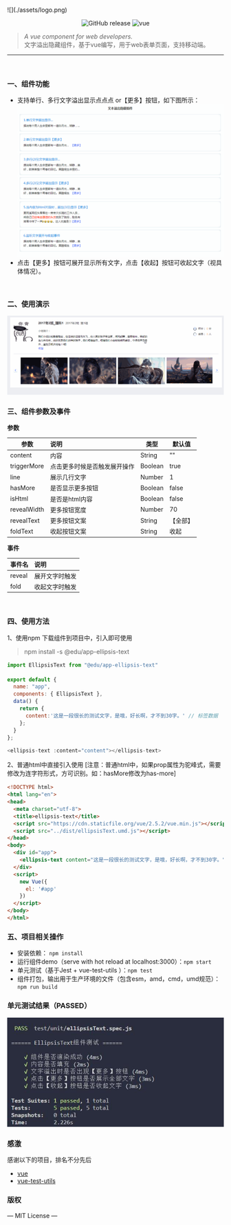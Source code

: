 <br>
![](./assets/logo.png)

<p align="center">
  <img alt="GitHub release" src="https://img.shields.io/badge/release-v1.0.0-orange.svg?style=for-the-badge"/>
  <img alt="vue" src="https://img.shields.io/badge/vue-2.5.11-green.svg?style=for-the-badge"/>
</p>

> *A vue component for web developers.*<br>
> 文字溢出隐藏组件，基于vue编写，用于web表单页面，支持移动端。

------

<br>

### 一、组件功能

- 支持单行、多行文字溢出显示点点点 or【更多】按钮，如下图所示：
    <br>
    ![](./assets/case_all.gif)  
- 点击【更多】按钮可展开显示所有文字，点击【收起】按钮可收起文字（视具体情况）。

<br>

### 二、使用演示
  ![](./assets/demo.gif) 
<br>

### 三、组件参数及事件

**参数**

| 参数                | 说明                                                         | 类型    | 默认值   |
| ------------------- | :----------------------------------------------------------- | ------- | -------- |
| content                | 内容             | String  | ""        |
| triggerMore                 | 点击更多时候是否触发展开操作                          | Boolean  | true     |
| line             | 展示几行文字                                             | Number  | 1        |
| hasMore             | 是否显示更多按钮                                             | Boolean  | false     |
| isHtml             | 是否是html内容 | Boolean  | false     |
| revealWidth          | 更多按钮宽度                            | Number  | 70       |
| revealText            | 更多按钮文案                                               | String | 【全部】     |
| foldText           | 收起按钮文案                                         | String | 收起    |



**事件**


| 事件名             | 说明                        |
| ----------------- | :-------------------------- |
| reveal            | 展开文字时触发               |
| fold              | 收起文字时触发               |

<br>


### 四、使用方法

1、使用npm 下载组件到项目中，引入即可使用

> npm install -s @edu/app-ellipsis-text

```javascript
import EllipsisText from "@edu/app-ellipsis-text"

export default {
  name: "app",
  components: { EllipsisText },
  data() {
    return {
      content:'这是一段很长的测试文字，是哦，好长啊，才不到30字。' // 标签数据
    };
  }
};
```



```javascript
<ellipsis-text :content="content"></ellipsis-text>
```



2、普通html中直接引入使用 [注意：普通html中，如果prop属性为驼峰式，需要修改为连字符形式，方可识别。如：hasMore修改为has-more]

```html
<!DOCTYPE html>
<html lang="en">
<head>
  <meta charset="utf-8">
  <title>ellipsis-text</title>
  <script src="https://cdn.staticfile.org/vue/2.5.2/vue.min.js"></script>
  <script src="../dist/ellipsisText.umd.js"></script>
</head>
<body>
  <div id="app">
    <ellipsis-text content="这是一段很长的测试文字，是哦，好长啊，才不到30字。"></ellipsis-text>
  </div>
  <script>
    new Vue({
      el: '#app'
    })
  </script>
</body>
</html>
```

### 五、项目相关操作

- 安装依赖： `npm install`
- 运行组件demo（serve with hot reload at localhost:3000）：`npm start`
- 单元测试（基于Jest + vue-test-utils ）：`npm test`
- 组件打包，输出用于生产环境的文件（包含esm，amd，cmd，umd规范）：`npm run build`

### 单元测试结果（PASSED）

![](./assets/test_log.jpg)

### 感激

感谢以下的项目，排名不分先后

- [vue](https://cn.vuejs.org/) 
- [vue-test-utils](https://vue-test-utils.vuejs.org/) 

### 版权

— MIT License —